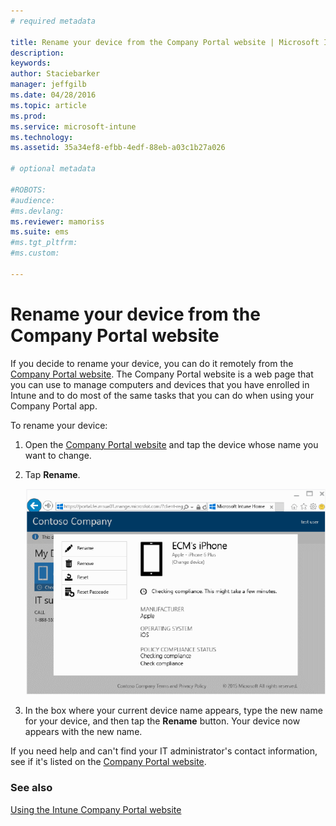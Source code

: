 ```yaml
---
# required metadata

title: Rename your device from the Company Portal website | Microsoft Intune
description:
keywords:
author: Staciebarker
manager: jeffgilb
ms.date: 04/28/2016
ms.topic: article
ms.prod:
ms.service: microsoft-intune
ms.technology:
ms.assetid: 35a34ef8-efbb-4edf-88eb-a03c1b27a026

# optional metadata

#ROBOTS:
#audience:
#ms.devlang:
ms.reviewer: mamoriss
ms.suite: ems
#ms.tgt_pltfrm:
#ms.custom:

---
```



# Rename your device from the Company Portal website

If you decide to rename your device, you can do it remotely from the [Company Portal website](http://portal.manage.microsoft.com). The Company Portal website is a web page that you can use to manage computers and devices that you have enrolled in Intune and to do most of the same tasks that you can do when using your Company Portal app.

To rename your device:

1.  Open the [Company Portal website](http://portal.manage.microsoft.com) and tap the device whose name you want to change.

2.  Tap **Rename**.

    ![rename-device](./media/iwp-1-tap-reset-passcode.png)

3.  In the box where your current device name appears, type the new name for your device, and then tap the **Rename** button. Your device now appears with the new name.

If you need help and can't find your IT administrator's contact information, see if it's listed on the [Company Portal website](http://portal.manage.microsoft.com).

### See also
[Using the Intune Company Portal website](using-the-intune-company-portal-website.md)